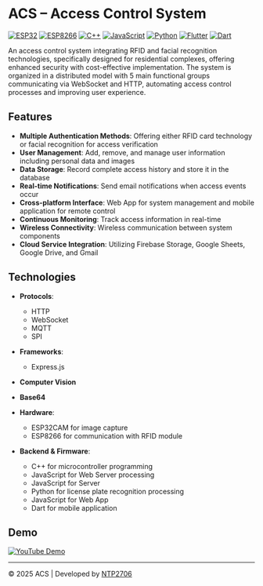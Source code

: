 # ACS – Access Control System
 
[![ESP32](https://img.shields.io/badge/ESP32-E7352C?style=flat&logo=espressif&logoColor=white)](https://www.espressif.com/)
[![ESP8266](https://img.shields.io/badge/ESP8266-00979D?style=flat&logo=espressif&logoColor=white)](https://www.espressif.com/)
[![C++](https://img.shields.io/badge/C++-00599C?style=flat&logo=cplusplus&logoColor=white)](https://isocpp.org/)
[![JavaScript](https://img.shields.io/badge/JavaScript-F7DF1E?style=flat&logo=javascript&logoColor=black)](https://developer.mozilla.org/en-US/docs/Web/JavaScript)
[![Python](https://img.shields.io/badge/Python-3776AB?style=flat&logo=python&logoColor=white)](https://www.python.org/)
[![Flutter](https://img.shields.io/badge/Flutter-02569B?style=flat&logo=flutter&logoColor=white)](https://flutter.dev/)
[![Dart](https://img.shields.io/badge/Dart-0175C2?style=flat&logo=dart&logoColor=white)](https://dart.dev/)

An access control system integrating RFID and facial recognition technologies, specifically designed for residential complexes, offering enhanced security with cost-effective implementation. The system is organized in a distributed model with 5 main functional groups communicating via WebSocket and HTTP, automating access control processes and improving user experience.

## Features
 
- **Multiple Authentication Methods**: Offering either RFID card technology or facial recognition for access verification
- **User Management**: Add, remove, and manage user information including personal data and images
- **Data Storage**: Record complete access history and store it in the database
- **Real-time Notifications**: Send email notifications when access events occur
- **Cross-platform Interface**: Web App for system management and mobile application for remote control
- **Continuous Monitoring**: Track access information in real-time
- **Wireless Connectivity**: Wireless communication between system components
- **Cloud Service Integration**: Utilizing Firebase Storage, Google Sheets, Google Drive, and Gmail
 
## Technologies
 
- **Protocols**:
  - HTTP
  - WebSocket
  - MQTT
  - SPI
- **Frameworks**:
  - Express.js
 
- **Computer Vision**
 
- **Base64**
 
- **Hardware**:
  - ESP32CAM for image capture
  - ESP8266 for communication with RFID module
 
- **Backend & Firmware**:
  - C++ for microcontroller programming
  - JavaScript for Web Server processing
  - JavaScript for Server
  - Python for license plate recognition processing
  - JavaScript for Web App
  - Dart for mobile application

## Demo
[![YouTube Demo](https://img.shields.io/badge/YouTube-Watch_Demo-red?style=for-the-badge&logo=youtube)](https://youtu.be/y_aD0SUyge4)

---
 
© 2025 ACS | Developed by [NTP2706](https://github.com/ntp2706)

